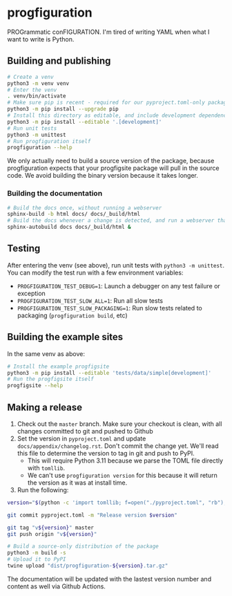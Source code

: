 # progfiguration

PROGrammatic conFIGURATION.
I'm tired of writing YAML when what I want to write is Python.

## Building and publishing

```sh
# Create a venv
python3 -m venv venv
# Enter the venv
. venv/bin/activate
# Make sure pip is recent - required for our pyproject.toml-only package
python3 -m pip install --upgrade pip
# Install this directory as editable, and include development dependencies
python3 -m pip install --editable '.[development]'
# Run unit tests
python3 -m unittest
# Run progfiguration itself
progfiguration --help
```

We only actually need to build a source version of the package,
because progfiguration expects that your progfigsite package will pull in the source code.
We avoid building the binary version because it takes longer.

### Building the documentation

```sh
# Build the docs once, without running a webserver
sphinx-build -b html docs/ docs/_build/html
# Build the docs whenever a change is detected, and run a webserver that supports automatic live reload
sphinx-autobuild docs docs/_build/html &
```

## Testing

After entering the venv (see above), run unit tests with `python3 -m unittest`.
You can modify the test run with a few environment variables:

* `PROGFIGURATION_TEST_DEBUG=1`: Launch a debugger on any test failure or exception
* `PROGFIGURATION_TEST_SLOW_ALL=1`: Run all slow tests
* `PROGFIGURATION_TEST_SLOW_PACKAGING=1`: Run slow tests related to packaging (`progfiguration build`, etc)

## Building the example sites

In the same venv as above:

```sh
# Install the example progfigsite
python3 -m pip install --editable 'tests/data/simple[development]'
# Run the progfigsite itself
progfigsite --help
```

## Making a release

1.  Check out the `master` branch.
    Make sure your checkout is clean, with all changes committed to git and pushed to Github
2.  Set the version in `pyproject.toml` and update `docs/appendix/changelog.rst`.
    Don't commit the change yet.
    We'll read this file to determine the version to tag in git and push to PyPI.
    *   This will require Python 3.11 because we parse the TOML file directly with `tomllib`.
    *   We can't use `progfiguration version` for this because it will return the version as it was at install time.
3.  Run the following:

```sh
version="$(python -c 'import tomllib; f=open("./pyproject.toml", "rb"); proj=tomllib.load(f); print(proj["project"]["version"])')"

git commit pyproject.toml -m "Release version $version"

git tag "v${version}" master
git push origin "v${version}"

# Build a source-only distribution of the package
python3 -m build -s
# Upload it to PyPI
twine upload "dist/progfiguration-${version}.tar.gz"
```

The documentation will be updated with the lastest version number and content as well via Github Actions.

